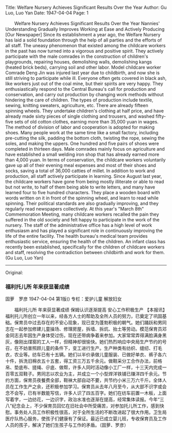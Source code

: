 Title: Welfare Nursery Achieves Significant Results Over the Year
Author: Gu Luo, Luo Yan
Date: 1947-04-04
Page: 1

　　Welfare Nursery
    Achieves Significant Results Over the Year
    Nannies' Understanding Gradually Improves
    Working at Ease and Actively Producing
    [Our Newspaper] Since its establishment a year ago, the Welfare Nursery has laid a solid foundation through the help of all parties and the efforts of all staff. The uneasy phenomenon that existed among the childcare workers in the past has now turned into a vigorous and positive spirit. They actively participate with the male comrades in the construction of children's playgrounds, repairing houses, demolishing walls, demolishing kangs (heated brick beds), carrying soil and other labor. Model childcare worker Comrade Deng Jin was injured last year due to childbirth, and now she is still striving to participate while ill. Everyone often gets covered in black ash, like workers just out of the coal mine, but their spirits are very happy. They enthusiastically respond to the Central Bureau's call for production and conservation, and carry out production by changing work methods without hindering the care of children. The types of production include textile, sewing, knitting sweaters, agriculture, etc. There are already fifteen spinning wheels. They undertake children's clothing at half price, and have already made sixty pieces of single clothing and trousers, and washed fifty-five sets of old cotton clothes, earning more than 35,000 yuan in wages. The method of division of labor and cooperation is adopted for making shoes. Many people work at the same time like a small factory, including pre-cutting the silk, padding the bottom cloth, twisting the rope, sewing the soles, and making the uppers. One hundred and five pairs of shoes were completed in thirteen days. Male comrades mainly focus on agriculture and have established a small welding iron shop that has already earned more than 4,000 yuan. In terms of conservation, the childcare workers voluntarily gave up all of their evening meal expenses and most of their shoes and socks, saving a total of 36,000 catties of millet. In addition to work and production, all staff actively participate in learning. Since August last year, the childcare workers have gone from being mostly illiterate or able to read but not write, to half of them being able to write letters, and many have learned four to five hundred characters. They place a wooden board with words written on it in front of the spinning wheel, and learn to read while spinning. Their political standards are also gradually improving, and they regularly read newspapers collectively. At this year's "March 8th" Commemoration Meeting, many childcare workers recalled the pain they suffered in the old society and felt happy to participate in the work of the nursery. The staff of the administrative office has a high level of work enthusiasm and has played a significant role in continuously improving the life of the entire facility. The health bureau's medical team provides enthusiastic service, ensuring the health of the children. An infant class has recently been established, specifically for the children of childcare workers and staff, resolving the contradiction between childbirth and work for them. (Gu Luo, Luo Yan)



<hr /> 

Original: 


### 福利托儿所  年来获显著成绩
固萝　罗彦
1947-04-04
第1版()
专栏：爱护儿童 解放妇女

　　福利托儿所
    年来获显著成绩
    保姆认识逐渐提高
    安心工作积极生产
    【本报讯】福利托儿所创立一年以来，经各方人士的帮助及全所人员的努力，已奠定了巩固基础。保育员中过去存在的不安心现象，现已变为蓬勃积极的朝气。她们踊跃和男同志在一起参加修建儿童操场、修理房屋，拆墙、拆炕、抬土等劳动。模范保育员邓金同志去年因生产身体受过伤，现在还带病争着来参加。大家常常弄得满脸满身黑灰，像刚出煤窑的工人一样，但精神却很愉快。她们热烈响应中央局生产节约的号召，在不妨害照顾儿童的条件下，变工进行生产。生产种类有纺织、缝纫、打毛衣，农业等。纺车已有十五辆。她们以半价承做儿童服装、已做好单衣、裤子各六十件，拆洗旧棉衣五十五套，得工资三万五千余元。做鞋采分工合作办法，前格帛、垫底布、搓绳、＠底、做帮，许多人同时活动像小工厂一样，十三天内完成一百零五双鞋子。男同志以农业为主，并成立一个小型焊洋铁铺已赚洋四千余元。节约方面，保育员夜餐费全部，鞋袜大部自动不要，共节约小米三万六千斤。全体人员在工作生产之余，还积极参加学习。保育员从去年八月至今，从大部不识字或会念不会写，已有半数能写信，许多人识了四五百字。她们在纺车前置一木板，上面写着字，一边纺花，一边识字，政治水准也逐渐在提高，经常集体读报。今年“三八”纪念会上，不少保育员回忆在旧社会中所受痛苦，对参加托儿所工作，感到快慰。事务处人员工作积极性很高，对于全所生活的不断改进起了很大作用。卫生局医疗队热心服务，使孩子们健康有了保证。最近已成立婴儿班，专收保育员及工作人员的孩子，解决了她们生孩子与工作的矛盾。（固萝、罗彦）
